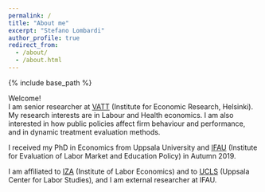 ```yaml
---
permalink: /
title: "About me"
excerpt: "Stefano Lombardi"
author_profile: true
redirect_from: 
  - /about/
  - /about.html
---
```


{% include base_path %}

Welcome!<br>
I am senior researcher at [VATT](https://vatt.fi/en/frontpage) (Institute for Economic Research, Helsinki).
My research interests are in Labour and Health economics. 
I am also interested in how public policies affect firm behaviour and performance, and in dynamic treatment evaluation methods. <!-- and microsimulation techniques. --> 

I received my PhD in Economics from Uppsala University and [IFAU](https://www.ifau.se/en/) (Institute for Evaluation of Labor Market and Education Policy) in Autumn 2019.

I am affiliated to [IZA](https://www.iza.org/people/affiliates/21993/stefano-lombardi) (Institute of Labor Economics) and to [UCLS](https://ucls.nek.uu.se/about-the-center/) (Uppsala Center for Labor Studies), and I am external researcher at IFAU.


<!-- In October 2019 I started a 3-year post-doc at [VATT](https://vatt.fi/en/frontpage) (Institute for Economic Research, Helsinki). -->

<!-- I will be available for interviews during the 2018 EEA meeting in Naples and the 2019 AEA meetings in Atlanta. 
I will be available for interviews during the 2018 EEA meeting in Naples and the 2019 AEA meetings in Atlanta.
Here you can download my [job market paper](/files/lombardi_jmp.pdf?dl=0). -->

